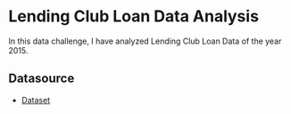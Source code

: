 ﻿# Lending Club Loan Data Analysis

In this data challenge, I have analyzed Lending Club Loan Data of the year 2015.

## Datasource 

* [Dataset](https://www.lendingclub.com/info/download-data.action)